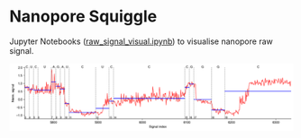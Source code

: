 # Nanopore Squiggle

Jupyter Notebooks ([raw_signal_visual.ipynb](notebooks/raw_signal_visual.ipynb)) to visualise nanopore raw signal.

![](docs/figures/norm_signal.png)